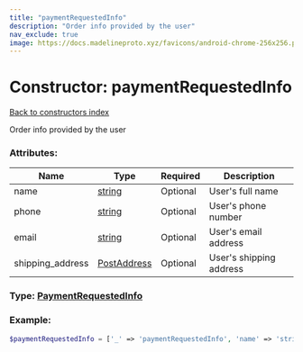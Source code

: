 ```yaml
---
title: "paymentRequestedInfo"
description: "Order info provided by the user"
nav_exclude: true
image: https://docs.madelineproto.xyz/favicons/android-chrome-256x256.png
---
```

# Constructor: paymentRequestedInfo  
[Back to constructors index](/API_docs/constructors/index.md)



Order info provided by the user

### Attributes:

| Name     |    Type       | Required | Description |
|----------|---------------|----------|-------------|
|name|[string](/API_docs/types/string.md) | Optional|User's full name|
|phone|[string](/API_docs/types/string.md) | Optional|User's phone number|
|email|[string](/API_docs/types/string.md) | Optional|User's email address|
|shipping\_address|[PostAddress](/API_docs/types/PostAddress.md) | Optional|User's shipping address|



### Type: [PaymentRequestedInfo](/API_docs/types/PaymentRequestedInfo.md)


### Example:

```php
$paymentRequestedInfo = ['_' => 'paymentRequestedInfo', 'name' => 'string', 'phone' => 'string', 'email' => 'string', 'shipping_address' => PostAddress];
```  
